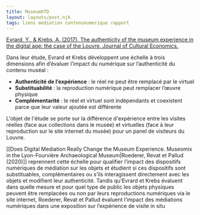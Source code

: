 ```yaml
---
title: MuseumXTD
layout: layouts/post.njk
tags: liens mediation contenunumerique rapport
---
```


[Evrard, Y., & Krebs, A. (2017). The authenticity of the museum experience in the digital age: the case of the Louvre. Journal of Cultural Economics.](https://www.researchgate.net/publication/320133421_The_authenticity_of_the_museum_experience_in_the_digital_age_the_case_of_the_Louvre/link/5f71d7a892851c14bc9b1684/download) 

Dans leur étude, Evrard et Krebs développent une échelle à trois dimensions afin d’évaluer l’impact du numérique sur l’authenticité du contenu muséal : 
- **Authenticité de l’expérience** : le réel ne peut être remplacé par le virtuel
- **Substituabilité** : la reproduction numérique peut remplacer l’œuvre physique
- **Complémentarité** : le réel et virtuel sont indépendants et coexistent parce que leur valeur ajoutée est différente

L'objet de l'étude se porte sur la différence d'expérience entre les visites réelles (face aux collections dans le musée) et virtuelles (face à leur reproduction sur le site internet du musée) pour un panel de visiteurs du Louvre. 

[[Does Digital Mediation Really Change the Museum Experience. Museomix in the Lyon-Fourvière Archaeological Museum|Roederer, Revat et Pallud (2020)]] reprennent cette échelle pour qualifier l’impact des dispositifs numériques de médiation sur les objets et étudient si ces dispositifs sont substituables, complémentaires ou s’ils interagissent directement avec les objets et modifient leur authenticité. Tandis qu’Evrard et Krebs évaluent dans quelle mesure et pour quel type de public les objets physiques peuvent être remplacées ou non par leurs reproductions numériques via le site internet, Roederer, Revat et Pallud évaluent l’impact des médiations numériques dans une exposition sur l’expérience de visite in situ